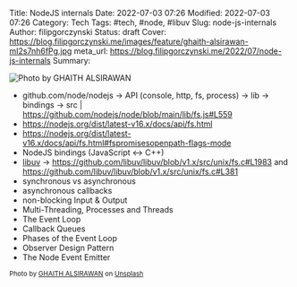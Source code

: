 Title: NodeJS internals
Date: 2022-07-03 07:26
Modified: 2022-07-03 07:26
Category: Tech
Tags: #tech, #node, #libuv
Slug: node-js-internals
Author: filipgorczynski
Status: draft
Cover: https://blog.filipgorczynski.me/images/feature/ghaith-alsirawan-mI2s7nh6fPg.jpg
meta_url: https://blog.filipgorczynski.me/2022/07/node-js-internals
Summary: 

![Photo by GHAITH ALSIRAWAN](https://blog.filipgorczynski.me/images/feature/ghaith-alsirawan-mI2s7nh6fPg.jpg)

- github.com/node/nodejs -> API (console, http, fs, process) -> lib -> bindings -> src | https://github.com/nodejs/node/blob/main/lib/fs.js#L559
- https://nodejs.org/dist/latest-v16.x/docs/api/fs.html
- https://nodejs.org/dist/latest-v16.x/docs/api/fs.html#fspromisesopenpath-flags-mode
- NodeJS bindings (JavaScript <-> C++)
- [libuv](https://github.com/libuv/libuv) -> https://github.com/libuv/libuv/blob/v1.x/src/unix/fs.c#L1983 and https://github.com/libuv/libuv/blob/v1.x/src/unix/fs.c#L381
- synchronous vs asynchronous
- asynchronous callbacks
- non-blocking Input & Output
- Multi-Threading, Processes and Threads
- The Event Loop
- Callback Queues
- Phases of the Event Loop
- Observer Design Pattern
- The Node Event Emitter
    

<small class="unsplash-reference">
    Photo by <a href="https://unsplash.com/@g_sirawan?utm_source=unsplash&utm_medium=referral&utm_content=creditCopyText">GHAITH ALSIRAWAN</a> on <a href="https://unsplash.com/s/photos/v8?utm_source=unsplash&utm_medium=referral&utm_content=creditCopyText">Unsplash</a>
</span>